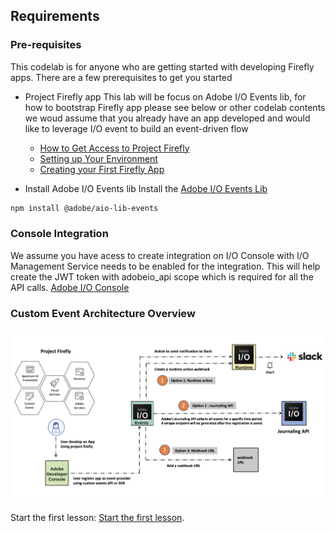 ## Requirements

### Pre-requisites
This codelab is for anyone who are getting started with developing Firefly apps. There are a few prerequisites to get you started

* Project Firefly app
This lab will be focus on Adobe I/O Events lib, for how to bootstrap Firefly app please see below or other codelab contents
we woud assume that you already have an app developed and would like to leverage I/O event to build an event-driven flow
  * [How to Get Access to Project Firefly](https://github.com/AdobeDocs/project-firefly/blob/master/overview/getting_access.md)
  * [Setting up Your Environment](https://github.com/AdobeDocs/project-firefly/blob/master/getting_started/setup.md)
  * [Creating your First Firefly App](https://github.com/AdobeDocs/project-firefly/blob/master/getting_started/first_app.md)
  
* Install Adobe I/O Events lib
Install the [Adobe I/O Events Lib](https://github.com/adobe/aio-lib-events)
```bash
npm install @adobe/aio-lib-events
```  
### Console Integration

We assume you have acess to create integration on I/O Console with I/O Management Service needs to be enabled for the integration. This will help create the JWT token with adobeio_api scope which is required for all the API calls. [Adobe I/O Console](https://console.adobe.io/)

### Custom Event Architecture Overview
![webhook](assets/event.png)

Start the first lesson: [Start the first lesson](/lessons/lesson1.md).